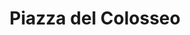--- 
layout: entry
title: Piazza del Colosseo
location: Rome, Italy
date_taken: January 2014
camera: Leica M9
lens: Leitz Summilux 35mm f/1.4
image: GRS-20140107-172600
excerpt:
category: notebook
tags: [bw, flash, boy, girl, earphones, window, expression, surprise, 15 to 20 years]
---